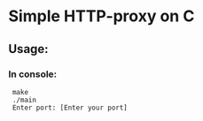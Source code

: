 # Simple HTTP-proxy on C

## Usage:
### In console:
     make
     ./main
     Enter port: [Enter your port] 
